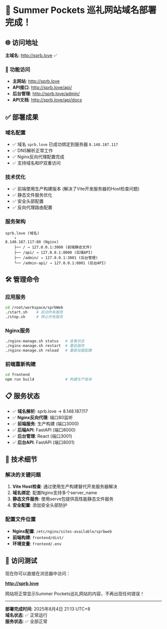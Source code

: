 # 🎉 Summer Pockets 巡礼网站域名部署完成！

## 🌐 访问地址

**主域名**: http://sprb.love ✅

### 🚀 功能访问
- **主网站**: http://sprb.love
- **API接口**: http://sprb.love/api/
- **后台管理**: http://sprb.love/admin/
- **API文档**: http://sprb.love/api/docs

## ✅ 部署成果

### 域名配置
- ✅ 域名 `sprb.love` 已成功绑定到服务器 `8.148.187.117`
- ✅ DNS解析正常工作
- ✅ Nginx反向代理配置完成
- ✅ 支持域名和IP双重访问

### 技术优化
- ✅ 前端使用生产构建版本 (解决了Vite开发服务器的Host检查问题)
- ✅ 静态文件服务优化
- ✅ 安全头部配置
- ✅ 反向代理路由配置

### 服务架构
```
sprb.love (域名)
    ↓
8.148.187.117:80 (Nginx)
    ├── / → 127.0.0.1:3000 (前端静态文件)
    ├── /api/ → 127.0.0.1:8000 (后端API)
    ├── /admin/ → 127.0.0.1:3001 (后台管理)
    └── /admin-api/ → 127.0.0.1:8001 (后台API)
```

## 🛠️ 管理命令

### 应用服务
```bash
cd /root/workspace/sprbWeb
./start.sh    # 启动所有服务
./stop.sh     # 停止所有服务
```

### Nginx服务
```bash
./nginx-manage.sh status   # 查看状态
./nginx-manage.sh restart  # 重启服务
./nginx-manage.sh reload   # 重新加载配置
```

### 前端重新构建
```bash
cd frontend
npm run build              # 构建生产版本
```

## 📋 服务状态

- ✅ **域名解析**: sprb.love → 8.148.187.117
- ✅ **Nginx反向代理**: 端口80监听
- ✅ **前端服务**: 生产构建 (端口3000)
- ✅ **后端API**: FastAPI (端口8000)
- ✅ **后台管理**: React (端口3001)
- ✅ **后台API**: FastAPI (端口8001)

## 🔧 技术细节

### 解决的关键问题
1. **Vite Host检查**: 通过使用生产构建替代开发服务器解决
2. **域名绑定**: 配置Nginx支持多个server_name
3. **静态文件服务**: 使用serve包提供高性能静态文件服务
4. **安全配置**: 添加安全头部防护

### 配置文件位置
- **Nginx配置**: `/etc/nginx/sites-available/sprbweb`
- **前端构建**: `frontend/dist/`
- **环境变量**: `frontend/.env`

## 🎯 访问测试

现在你可以直接在浏览器中访问：

**http://sprb.love**

网站将正常显示Summer Pockets巡礼网站的内容，不再出现任何错误！

---

**部署完成时间**: 2025年8月4日 21:13 UTC+8  
**域名状态**: ✅ 正常运行  
**服务状态**: ✅ 全部正常